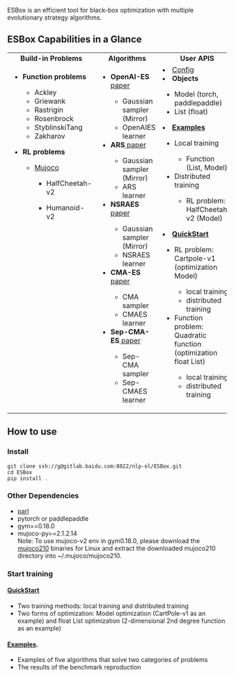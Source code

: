 
ESBox is an efficient tool for black-box optimization with multiple evolutionary strategy algorithms.


## ESBox Capabilities in a Glance
<table>
  <tbody>
    <tr align="center" valign="bottom">
      <td>
        <b>Build-in Problems</b>
      </td>
      <td>
        <b>Algorithms</b>
      </td>
      <td>
        <b>User APIS</b>
      </td>
    </tr>
    <tr valign="top">
      <td align="left" >
      <ul><li><b>Function problems</b></li>
        <ul>
          <li>Ackley</li>
          <li>Griewank</li>
          <li>Rastrigin</li>
          <li>Rosenbrock</li>
          <li>StyblinskiTang</li>
          <li>Zakharov</li>
        </ul>
        </ul>
      <ul>
        <li><b>RL problems</b></li>
          <ul>
           <li><a href="https://mujoco.org/">Mujoco</a></li>
                <ul><li>HalfCheetah-v2</li></ul>
                <ul><li>Humanoid-v2</li></ul>
          </ul>
      </ul>
      </td>
      <td align="left" >
        <ul>
        <li><b>OpenAI-ES</b><a href="https://arxiv.org/abs/1803.07055"> paper</a></li>
            <ul>
            <li>Gaussian sampler (Mirror)</li>
            <li>OpenAIES learner</li>
            </ul>
        <li><b>ARS</b><a href="https://arxiv.org/abs/1803.07055"> paper</a></li>
            <ul>
            <li>Gaussian sampler (Mirror)</li>
            <li>ARS learner</li>
            </ul>
        <li><b>NSRAES</b><a href="https://arxiv.org/abs/1703.03864"> paper</a></li>
            <ul>
            <li>Gaussian sampler (Mirror)</li>
            <li>NSRAES learner</li>
            </ul>
        <li><b>CMA-ES</b><a href="https://arxiv.org/abs/1604.00772"> paper</a></li>
            <ul>
            <li>CMA sampler</li>
            <li>CMAES learner</li>
            </ul>
        <li><b>Sep-CMA-ES</b><a href="https://hal.inria.fr/inria-00270901v4"> paper</a></li>
            <ul>
            <li>Sep-CMA sampler</li>
            <li>Sep-CMAES learner</li>
            </ul>
        </ul>
      </td>
      <td align="left" >
        <li><a href="http://gitlab.baidu.com/nlp-ol/ESBox/tree/developing/examples/tuned_configs">Config</a></li>
        <li><b>Objects</b></li>
            <ul>
            <li>Model (torch, paddlepaddle)</li>
            <li>List (float)</li>
            </ul>
        <li><b><a href="http://gitlab.baidu.com/nlp-ol/ESBox/tree/developing/examples">Examples</a></b></li>
            <ul>
            <li>Local training</li>
              <ul> 
              <li>Function (List, Model) </li>
              </ul>
            <li>Distributed training</li>
              <ul> 
              <li>RL problem: HalfCheetah-v2 (Model) </li>
              </ul>
            </ul>
          <li><b><a href="http://gitlab.baidu.com/nlp-ol/ESBox/tree/developing/Quickstart-demos">QuickStart</a></b></li>
            <ul>
            <li>RL problem: Cartpole-v1 (optimization Model) </li>
              <ul> 
              <li>local training </li>
              <li>distributed training </li>
              </ul>
            <li>Function problem: Quadratic function (optimization float List) </li>
              <ul> 
              <li>local training </li>
              <li>distributed training </li>
              </ul>
            </ul>
        </ul>
      </td>
    </tr>
  </tbody>
</table>


## How to use

### Install
```
git clone ssh://g@gitlab.baidu.com:8022/nlp-ol/ESBox.git
cd ESBox
pip install . 
```
### Other Dependencies
+ [parl](https://github.com/PaddlePaddle/PARL)
+ pytorch or paddlepaddle
+ gym==0.18.0
+ mujoco-py==2.1.2.14   
Note: To use mujoco-v2 env in gym0.18.0, please download the [mujoco210](https://mujoco.org/download/mujoco210-linux-x86_64.tar.gz) binaries for Linux and extract the downloaded mujoco210 directory into ~/.mujoco/mujoco210.


### Start training
#### [QuickStart](http://gitlab.baidu.com/nlp-ol/ESBox/tree/developing/Quickstart)
+ Two training methods: local training and distributed training
+ Two forms of optimization: Model optimization (CartPole-v1 as an example) and float List optimization (2-dimensional 2nd degree function as an example)

#### [Examples](http://gitlab.baidu.com/nlp-ol/ESBox/tree/developing/examples).
+ Examples of five algorithms that solve two categories of problems
+ The results of the benchmark reproduction